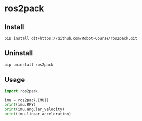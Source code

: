 # ros2pack

## Install

`pip install git+https://github.com/Robot-Course/ros2pack.git`

## Uninstall

`pip uninstall ros2pack`

## Usage

```python
import ros2pack

imu = ros2pack.IMU()
print(imu.RPY)
print(imu.angular_velocity)
print(imu.linear_acceleration)
```
